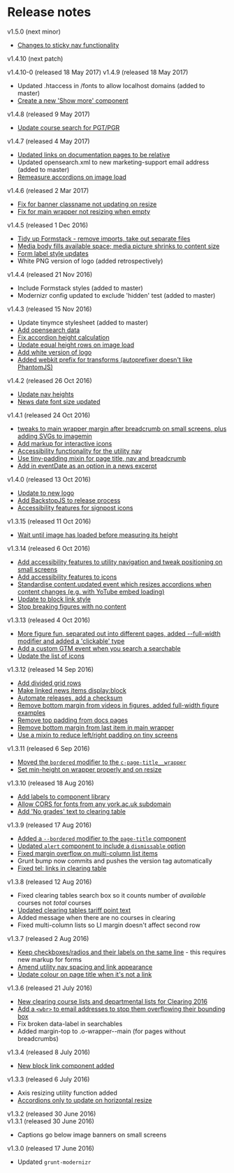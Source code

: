 # Release notes

v1.5.0 (next minor)
* [Changes to sticky nav functionality](../../tree/component/sticky-nav)

v1.4.10 (next patch)

v1.4.10-0 (released 18 May 2017)
v1.4.9 (released 18 May 2017)
* Updated .htaccess in /fonts to allow localhost domains (added to master)
* [Create a new 'Show more' component](../../tree/component/show-more)

v1.4.8 (released 9 May 2017)
* [Update course search for PGT/PGR](../../tree/module/course-search)

v1.4.7 (released 4 May 2017)
* [Updated links on documentation pages to be relative](../../tree/feature/nav-process)
* Updated opensearch.xml to new marketing-support email address (added to master)
* [Remeasure accordions on image load](../../tree/fix/accordions)

v1.4.6 (released 2 Mar 2017)
* [Fix for banner classname not updating on resize](../../tree/fix/figure)
* [Fix for main wrapper not resizing when empty](../../tree/fix/js-wrapper-height)

v1.4.5 (released 1 Dec 2016)
* [Tidy up Formstack - remove imports, take out separate files](../../tree/fix/formstack)
* [Media body fills available space; media picture shrinks to content size](../../tree/component/key-fact)
* [Form label style updates](../../tree/component/forms)
* White PNG version of logo (added retrospectively)

v1.4.4 (released 21 Nov 2016)
* Include Formstack styles (added to master)
* Modernizr config updated to exclude 'hidden' test (added to master)

v1.4.3 (released 15 Nov 2016)
* Update tinymce stylesheet (added to master)
* [Add opensearch data](../../tree/feature/opensearch)
* [Fix accordion height calculation](../../tree/fix/accordions)
* [Update equal height rows on image load](../../tree/fix/equal-height-rows)
* [Add white version of logo](../../tree/update/logo)
* [Added webkit prefix for transforms (autoprefixer doesn't like PhantomJS)](../../tree/feature/postcss)

v1.4.2 (released 26 Oct 2016)
* [Update nav heights](../../tree/fix/nav-padding)
* [News date font size updated](../../tree/fix/component/news)

v1.4.1 (released 24 Oct 2016)
* [tweaks to main wrapper margin after breadcrumb on small screens, plus adding SVGs to imagemin](../../tree/master)
* [Add markup for interactive icons](../../tree/component/icons)
* [Accessibility functionality for the utility nav](../../tree/component/utility-nav)
* [Use tiny-padding mixin for page title, nav and breadcrumb](../../tree/fix/padding)
* [Add in eventDate as an option in a news excerpt](../../tree/component/news)

v1.4.0 (released 13 Oct 2016)
* [Update to new logo](../../tree/update/logo)
* [Add BackstopJS to release process](../../tree/feature/backstop)
* [Accessibility features for signpost icons](../../tree/component/signpost)

v1.3.15 (released 11 Oct 2016)
* [Wait until image has loaded before measuring its height](../../tree/component/figure)

v1.3.14 (released 6 Oct 2016)
* [Add accessibility features to utility navigation and tweak positioning on small screens](../../tree/component/utility-nav)
* [Add accessibility features to icons](../../tree/component/icons)
* [Standardise content.updated event which resizes accordions when content changes (e.g. with YoTube embed loading)](../../tree/fix/accordions)
* [Update to block link style](../../tree/component/block-link)
* [Stop breaking figures with no content](../../tree/component/figure)

v1.3.13 (released 4 Oct 2016)
* [More figure fun, separated out into different pages, added --full-width modifier and added a 'clickable' type](../../tree/component/figure)
* [Add a custom GTM event when you search a searchable](../../tree/module/searchables)
* [Update the list of icons](../../tree/update/font-awesome)

v1.3.12 (released 14 Sep 2016)
* [Add divided grid rows](../../tree/component/bordered-grid)
* [Make linked news items display:block](../../tree/component/news)
* [Automate releases, add a checksum](../../tree/feature/release-process)
* [Remove bottom margin from videos in figures, added full-width figure examples](../../tree/component/figure)
* [Remove top padding from docs pages](../../tree/fix/docs)
* [Remove bottom margin from last item in main wrapper](../../tree/fix/footer-margin)
* [Use a mixin to reduce left/right padding on tiny screens](../../tree/fix/padding)

v1.3.11 (released 6 Sep 2016)
* [Moved the `bordered` modifier to the `c-page-title__wrapper`](../../tree/component/page-title)
* [Set min-height on wrapper properly and on resize](../../tree/module/wrapper-height)

v1.3.10 (released 18 Aug 2016)
* [Add labels to component library](../../tree/component/label)
* [Allow CORS for fonts from any york.ac.uk subdomain](../../tree/fix/icon-fonts)
* [Add 'No grades' text to clearing table](../../tree/module/clearing-tables)

v1.3.9 (released 17 Aug 2016)
* [Added a `--bordered` modifier to the `page-title` component](../../tree/component/page-title)
* [Updated `alert` component to include a `dismissable` option](../../tree/component/alert)
* [Fixed margin overflow on multi-column list items](../../tree/fix/multi-column)
* Grunt bump now commits and pushes the version tag automatically
* [Fixed tel: links in clearing table](../../tree/module/clearing-tables)

v1.3.8 (released 12 Aug 2016)
* Fixed clearing tables search box so it counts number of _available_ courses not _total_ courses
* [Updated clearing tables tariff point text](../../tree/module/clearing-tables)
* Added message when there are no courses in clearing
* Fixed multi-column lists so LI margin doesn't affect second row

v1.3.7 (released 2 Aug 2016)
* [Keep checkboxes/radios and their labels on the same line](../../tree/component/forms) - this requires new markup for forms
* [Amend utility nav spacing and link appearance](../../tree/component/utility-nav)
* [Update colour on page title when it's not a link](../../tree/fix/page-title)

v1.3.6 (released 21 July 2016)
* [New clearing course lists and departmental lists for Clearing 2016](../../tree/module/clearing-tables)
* [Add a `<wbr>` to email addresses to stop them overflowing their bounding box](../../tree/fix/long-email-addresses)
* Fix broken data-label in searchables
* Added margin-top to .o-wrapper--main (for pages without breadcrumbs)

v1.3.4 (released 8 July 2016)
* [New block link component added](../../tree/component/block-link)

v1.3.3 (released 6 July 2016)
* Axis resizing utility function added
* [Accordions only to update on horizontal resize](../../tree/module/accordion)

v1.3.2 (released 30 June 2016)<br>
v1.3.1 (released 30 June 2016)
* Captions go below image banners on small screens

v1.3.0 (released 17 June 2016)
* Updated `grunt-modernizr`

